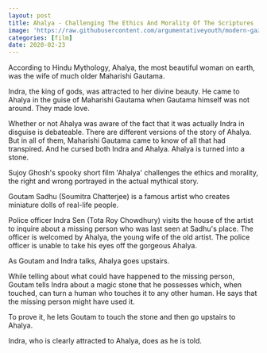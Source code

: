 ```yaml
---
layout: post
title: Ahalya - Challenging The Ethics And Morality Of The Scriptures
image: 'https://raw.githubusercontent.com/argumentativeyouth/modern-gaze/master/assets/img/ahalya-modern-gaze.jpg'
categories: [film]
date: 2020-02-23
---
```

According to Hindu Mythology, Ahalya, the most beautiful woman on earth, was the wife of much older Maharishi Gautama. 

Indra, the king of gods, was attracted to her divine beauty. He came to Ahalya in the guise of Maharishi Gautama when Gautama himself was not around. They made love. 

Whether or not Ahalya was aware of the fact that it was actually Indra in disguise is debateable. There are different versions of the story of Ahalya. But in all of them, Maharishi Gautama came to know of all that had transpired. And he cursed both Indra and Ahalya. Ahalya is turned into a stone.

Sujoy Ghosh's spooky short film 'Ahalya' challenges the ethics and morality, the right and wrong portrayed in the actual mythical story.

Goutam Sadhu (Soumitra Chatterjee) is a famous artist who creates miniature dolls of real-life people.

Police officer Indra Sen (Tota Roy Chowdhury) visits the house of the artist to inquire about a missing person who was last seen at Sadhu's place. The officer is welcomed by Ahalya, the young wife of the old artist. The police officer is unable to take his eyes off the gorgeous Ahalya.

As Goutam and Indra talks, Ahalya goes upstairs. 

While telling about what could have happened to the missing person, Goutam tells Indra about a magic stone that he possesses which, when touched, can turn a human who touches it to any other human. He says that the missing person might have used it.

To prove it, he lets Goutam to touch the stone and then go upstairs to Ahalya.

Indra, who is clearly attracted to Ahalya, does as he is told.


